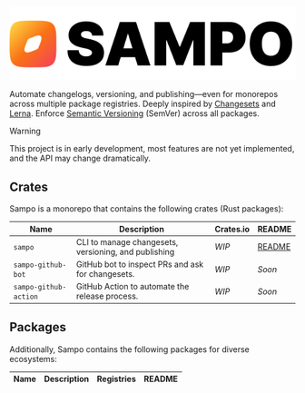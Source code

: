 <picture>
  <source media="(prefers-color-scheme: dark)" srcset="./.github/assets/Sampo_logo_dark.svg" />
  <img alt="Sampo logo" src="./.github/assets/Sampo_logo_light.svg" />
</picture>

Automate changelogs, versioning, and publishing—even for monorepos across multiple package registries. Deeply inspired by [Changesets](https://github.com/changesets/changesets) and [Lerna](https://github.com/lerna/lerna). Enforce [Semantic Versioning](https://semver.org/) (SemVer) across all packages.

> [!WARNING]
> This project is in early development, most features are not yet implemented, and the API may change dramatically.

## Crates

Sampo is a monorepo that contains the following crates (Rust packages):

| Name                  | Description                                          | Crates.io | README                             |
| --------------------- | ---------------------------------------------------- | --------- | ---------------------------------- |
| `sampo`               | CLI to manage changesets, versioning, and publishing | *WIP*     | [README](./crates/sampo/README.md) |
| `sampo-github-bot`    | GitHub bot to inspect PRs and ask for changesets.    | *WIP*     | *Soon*                             |
| `sampo-github-action` | GitHub Action to automate the release process.       | *WIP*     | *Soon*                             |

## Packages

Additionally, Sampo contains the following packages for diverse ecosystems:

| Name | Description | Registries | README |
| ---- | ----------- | ---------- | ------ |
